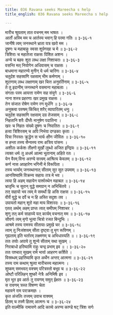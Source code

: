 ```yaml
---
title: 036 Ravana seeks Mareecha s help
title_english: 036 Ravana seeks Mareecha s help

---
```

मारीच श्रूयताम् तात वचनम् मम भाषतः ।  
आर्तो अस्मि मम च आर्तस्य भवान् हि परमा गतिः ॥ ३-३६-१  
जानीषे त्वम् जनस्थाने भ्राता यत्र खरो मम ।  
दूषणः च महाबाहुः स्वसा शूर्पणखा च मे ॥ ३-३६-२  
त्रिशिराः च महातेजा राक्षसः पिशित अशनः ।  
अन्ये च बहवः शूरा लब्ध लक्षा निशाचराः ॥ ३-३६-३  
वसन्ति मत् नियोगेन अधिवासम् च राक्षसः ।  
बाधमाना महारण्ये मुनीन् ये धर्म चारिणः ॥ ३-३६-४  
चतुर्दश सहस्राणि रक्षसाम् भीम कर्मणाम् ।  
शूराणाम् लब्ध लक्षाणाम् खर चित्त अनुवर्तिनाम् ॥ ३-३६-५  
ते तु इदानीम् जनस्थाने वसमाना महाबलाः ।  
संगताः परम आयत्ता रामेण सह संयुगे ॥ ३-३६-६  
नाना शस्त्र प्रहरणाः खर प्रमुख राक्षसः ।  
तेन संजात रोषेण रामेण रण मूर्धनि ॥ ३-३६-७  
अनुक्त्वा परुषम् किंचित् शरैर् व्यापारितम् धनुः ।  
चतुर्दश सहस्राणि रक्षसाम् उग्र तेजसाम् ॥ ३-३६-८  
निहतानि शरैः दीप्तैः मानुषेण पदातिना ।  
खरः च निहतः संख्ये दूषणः च निपातितः ॥ ३-३६-९  
हत्वा त्रिशिरसम् च अपि निर्भया दण्डकाः कृताः ।  
पित्रा निरस्तः क्रुद्धेन स भार्यः क्षीण जीवितः ॥ ३-३६-१०  
स हन्ता तस्य सैन्यस्य रामः क्षत्रिय पांसनः ।  
अशीलः कर्कशः तीक्ष्णो मूर्खो लुब्धो अजित इन्द्रियः ॥ ३-३६-११  
त्यक्त धर्मः तु अधर्म आत्मा भूतानाम् अहिते रतः ।  
येन वैरम् विना अरण्ये सत्त्वम् आश्रित्य केवलम् ॥ ३-३६-१२  
कर्ण नास अपहारेण भगिनी मे विरूपिता ।  
तस्य भार्याम् जनस्थानात् सीताम् सुर सुत उपमाम् ॥ ३-३६-१३  
आनयिष्यामि विक्रम्य सहायः तत्र मे भव ।  
त्वया हि अहम् सहायेन पार्श्वस्थेन महाबल ॥ ३-३६-१४  
भ्रातृभिः च सुरान् युद्धे समग्रान् न अभिचिंतये ।  
तत् सहायो भव त्वम् मे समर्थो हि असि राक्षस ॥ ३-३६-१५  
वीर्ये युद्धे च दर्पे च न हि अस्ति सदृशः तव ।  
उपायतो महान् शूरो महा माय विशारदः ॥ ३-३६-१६  
एतत् अर्थम् अहम् प्राप्तः त्वत् समीपम् निशाचर ।  
शृणु तत् कर्म साहाय्ये यत् कार्यम् वचनात् मम ॥ ३-३६-१७  
सौवर्णः त्वम् मृगो भूत्वा चित्रो रजत बिन्दुभिः ।  
आश्रमे तस्य रामस्य सीतायाः प्रमुखे चर ॥ ३-३६-१८  
त्वाम् तु निःसंशयम् सीता दृष्ट्वा तु मृग रूपिणम् ।  
गृह्यताम् इति भर्तारम् लक्ष्मणम् च अभिधास्यति ॥ । ३-३६-१९  
ततः तयोः अपाये तु शून्ये सीताम् यथा सुखम् ।  
निराबाधो हरिष्यामि राहुः चन्द्र प्रभाम् इव ॥ । ३-३६-२०  
ततः पश्चात् सुखम् रामे भार्या आहरण कर्शिते ।  
विस्रब्धम् प्रहरिष्यामि कृत अर्थेन अन्तर् आत्मना ॥ ३-३६-२१  
तस्य राम कथाम् श्रुत्वा मारीचस्य महात्मनः ।  
शुष्कम् समभवत् वक्त्रम् परित्रस्तो बभूव च ॥ ३-३६-२२  
ओष्टौ परिलिहन् शुष्कौ नेत्रैः अनिमिषैः इव ।  
मृत भूत इव आर्तः तु रावणम् समुत् ईक्षतः ॥ ३-३६-२३  
स रावणम् त्रस्त विषण्ण चेता  
महावने राम पराक्रमज्ञः ।  
कृत अंजलिः तत्त्वम् उवाच वाक्यम्  
हितम् च तस्मै हितम् आत्मनः च ॥ ३-३६-२४  
इति वाल्मीकि रामायणे आदि काव्ये अरण्य काण्डे षट् त्रिंशः सर्गः